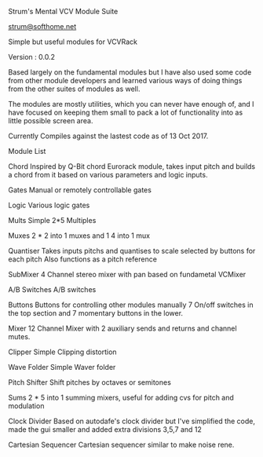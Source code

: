 Strum's Mental VCV Module Suite

strum@softhome.net

Simple but useful modules for VCVRack

Version : 0.0.2

Based largely on the fundamental modules but I have also used some code from other module
developers and learned various ways of doing things from the other suites of modules as well.

The modules are mostly utilities, which you can never have enough of, and I have
focused on keeping them small to pack a lot of functionality into as little possible screen area.

Currently Compiles against the lastest code as of 13 Oct 2017.

Module List

Chord
  Inspired by Q-Bit chord Eurorack module, takes input pitch and builds a chord
  from it based on various parameters and logic inputs.

Gates
  Manual or remotely controllable gates

Logic
  Various logic gates

Mults
  Simple 2*5 Multiples

Muxes
  2 * 2 into 1 muxes and 1 4 into 1 mux

Quantiser
  Takes inputs pitchs and quantises to scale selected by buttons for each pitch
  Also functions as a pitch reference

SubMixer
  4 Channel stereo mixer with pan based on fundametal VCMixer

A/B Switches
  A/B switches

Buttons
  Buttons for controlling other modules manually
  7 On/off switches in the top section and 7 momentary buttons in the lower.
  
Mixer
  12 Channel Mixer with 2 auxiliary sends and returns and channel mutes.

Clipper
  Simple Clipping distortion

Wave Folder
  Simple Waver folder
  
Pitch Shifter
  Shift pitches by octaves or semitones

Sums
  2 * 5 into 1 summing mixers, useful for adding cvs for pitch and modulation   

Clock Divider
  Based on autodafe's clock divider but I've simplified the code, made the gui
  smaller and added extra divisions 3,5,7 and 12
  
Cartesian Sequencer
  Cartesian sequencer similar to make noise rene.


